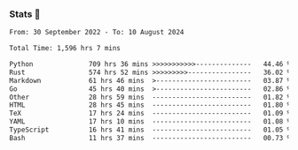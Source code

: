### Stats 👋
<!--START_SECTION:waka-->

```txt
From: 30 September 2022 - To: 10 August 2024

Total Time: 1,596 hrs 7 mins

Python              709 hrs 36 mins >>>>>>>>>>>--------------   44.46 %
Rust                574 hrs 52 mins >>>>>>>>>----------------   36.02 %
Markdown            61 hrs 46 mins  >------------------------   03.87 %
Go                  45 hrs 40 mins  >------------------------   02.86 %
Other               28 hrs 59 mins  -------------------------   01.82 %
HTML                28 hrs 45 mins  -------------------------   01.80 %
TeX                 17 hrs 24 mins  -------------------------   01.09 %
YAML                17 hrs 10 mins  -------------------------   01.08 %
TypeScript          16 hrs 41 mins  -------------------------   01.05 %
Bash                11 hrs 37 mins  -------------------------   00.73 %
```

<!--END_SECTION:waka-->

<!--
**buhaytza2005/buhaytza2005** is a ✨ _special_ ✨ repository because its `README.md` (this file) appears on your GitHub profile.

Here are some ideas to get you started:

- 🔭 I’m currently working on ...
- 🌱 I’m currently learning ...
- 👯 I’m looking to collaborate on ...
- 🤔 I’m looking for help with ...
- 💬 Ask me about ...
- 📫 How to reach me: ...
- 😄 Pronouns: ...
- ⚡ Fun fact: ...
-->


